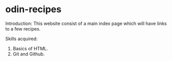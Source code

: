 # odin-recipes
Introduction:
This website consist of a main index page which will have links to a few recipes. 

Skills acquired:
1) Basics of HTML.
2) Git and Github.